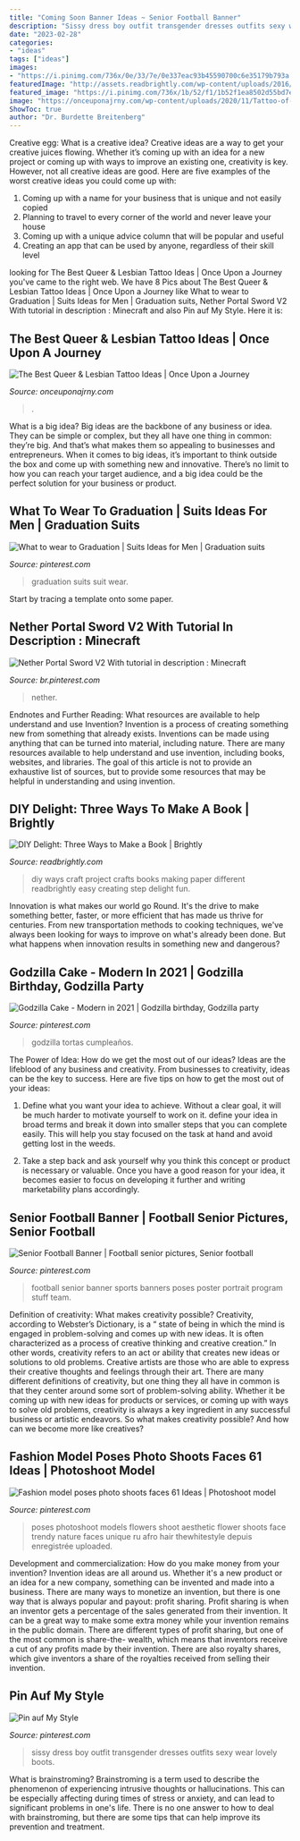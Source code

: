 ```yaml
---
title: "Coming Soon Banner Ideas ~ Senior Football Banner"
description: "Sissy dress boy outfit transgender dresses outfits sexy wear lovely boots"
date: "2023-02-28"
categories:
- "ideas"
tags: ["ideas"]
images:
- "https://i.pinimg.com/736x/0e/33/7e/0e337eac93b45590700c6e35179b793a.jpg"
featuredImage: "http://assets.readbrightly.com/wp-content/uploads/2016/03/diy-delight-feature1.jpg"
featured_image: "https://i.pinimg.com/736x/1b/52/f1/1b52f1ea8502d55bd7ef7a90915f3263--football-banner-sports-banners.jpg"
image: "https://onceuponajrny.com/wp-content/uploads/2020/11/Tattoo-of-a-black-triangle-divided-into-six-parts-by-white-lines-on-the-left-forearm-Tattoo-Ideas-Tattoo-Grid.jpg"
ShowToc: true
author: "Dr. Burdette Breitenberg"
---
```



Creative egg: What is a creative idea?
Creative ideas are a way to get your creative juices flowing. Whether it’s coming up with an idea for a new project or coming up with ways to improve an existing one, creativity is key. However, not all creative ideas are good. Here are five examples of the worst creative ideas you could come up with:
1. Coming up with a name for your business that is unique and not easily copied
2. Planning to travel to every corner of the world and never leave your house
3. Coming up with a unique advice column that will be popular and useful
4. Creating an app that can be used by anyone, regardless of their skill level

	

		
looking for The Best Queer &amp; Lesbian Tattoo Ideas | Once Upon a Journey you've came to the right web. We have 8 Pics about The Best Queer &amp; Lesbian Tattoo Ideas | Once Upon a Journey like What to wear to Graduation | Suits Ideas for Men | Graduation suits, Nether Portal Sword V2 With tutorial in description : Minecraft and also Pin auf My Style. Here it is:
		
    
## The Best Queer &amp; Lesbian Tattoo Ideas | Once Upon A Journey

<img loading=lazy src="https://onceuponajrny.com/wp-content/uploads/2020/11/Tattoo-of-a-black-triangle-divided-into-six-parts-by-white-lines-on-the-left-forearm-Tattoo-Ideas-Tattoo-Grid.jpg" onerror="this.onerror=null;this.src='https://tse4.mm.bing.net/th?id=OIP.rY5J26bR5EfdcQkVd8Wi1wHaLH&amp;pid=15.1';" alt="The Best Queer &amp; Lesbian Tattoo Ideas | Once Upon a Journey">

_Source: onceuponajrny.com_

>. 

	

What is a big idea?
Big ideas are the backbone of any business or idea. They can be simple or complex, but they all have one thing in common: they’re big. And that’s what makes them so appealing to businesses and entrepreneurs. When it comes to big ideas, it’s important to think outside the box and come up with something new and innovative. There’s no limit to how you can reach your target audience, and a big idea could be the perfect solution for your business or product.

    
## What To Wear To Graduation | Suits Ideas For Men | Graduation Suits

<img loading=lazy src="https://i.pinimg.com/736x/eb/5a/d8/eb5ad8d4443fa7e1effed06241711769.jpg" onerror="this.onerror=null;this.src='https://tse3.mm.bing.net/th?id=OIP.1Q4k4bijje1mfzJtYCklpAHaLG&amp;pid=15.1';" alt="What to wear to Graduation | Suits Ideas for Men | Graduation suits">

_Source: pinterest.com_

>graduation suits suit wear. 

	

Start by tracing a template onto some paper.

    
## Nether Portal Sword V2 With Tutorial In Description : Minecraft

<img loading=lazy src="https://i.pinimg.com/736x/8b/9b/fa/8b9bfaf7547a6769eddbb98aa4a25a55.jpg" onerror="this.onerror=null;this.src='https://tse2.mm.bing.net/th?id=OIP.gC2_H7CY2cofF8YCcfUiKgHaEK&amp;pid=15.1';" alt="Nether Portal Sword V2 With tutorial in description : Minecraft">

_Source: br.pinterest.com_

>nether. 

	

Endnotes and Further Reading: What resources are available to help understand and use Invention?
Invention is a process of creating something new from something that already exists. Inventions can be made using anything that can be turned into material, including nature. There are many resources available to help understand and use invention, including books, websites, and libraries. The goal of this article is not to provide an exhaustive list of sources, but to provide some resources that may be helpful in understanding and using invention.

    
## DIY Delight: Three Ways To Make A Book | Brightly

<img loading=lazy src="http://assets.readbrightly.com/wp-content/uploads/2016/03/diy-delight-feature1.jpg" onerror="this.onerror=null;this.src='https://tse4.mm.bing.net/th?id=OIP.5NEhbC855axffl51xL_AYwHaFS&amp;pid=15.1';" alt="DIY Delight: Three Ways to Make a Book | Brightly">

_Source: readbrightly.com_

>diy ways craft project crafts books making paper different readbrightly easy creating step delight fun. 

	

Innovation is what makes our world go Round. It's the drive to make something better, faster, or more efficient that has made us thrive for centuries. From new transportation methods to cooking techniques, we've always been looking for ways to improve on what's already been done. But what happens when innovation results in something new and dangerous?

    
## Godzilla Cake - Modern In 2021 | Godzilla Birthday, Godzilla Party

<img loading=lazy src="https://i.pinimg.com/736x/26/f5/2e/26f52e87eeb96f52ab763bd938042ad0.jpg" onerror="this.onerror=null;this.src='https://tse3.mm.bing.net/th?id=OIP.iIdz_M1HQK99KV1IMSjqSgHaJP&amp;pid=15.1';" alt="Godzilla Cake - Modern in 2021 | Godzilla birthday, Godzilla party">

_Source: pinterest.com_

>godzilla tortas cumpleaños. 

	

The Power of Idea: How do we get the most out of our ideas?
Ideas are the lifeblood of any business and creativity. From businesses to creativity, ideas can be the key to success. Here are five tips on how to get the most out of your ideas:
1. Define what you want your idea to achieve. Without a clear goal, it will be much harder to motivate yourself to work on it. define your idea in broad terms and break it down into smaller steps that you can complete easily. This will help you stay focused on the task at hand and avoid getting lost in the weeds.

2. Take a step back and ask yourself why you think this concept or product is necessary or valuable. Once you have a good reason for your idea, it becomes easier to focus on developing it further and writing marketability plans accordingly.

    
## Senior Football Banner | Football Senior Pictures, Senior Football

<img loading=lazy src="https://i.pinimg.com/736x/1b/52/f1/1b52f1ea8502d55bd7ef7a90915f3263--football-banner-sports-banners.jpg" onerror="this.onerror=null;this.src='https://tse1.mm.bing.net/th?id=OIP.Cpgd0lrrZ4oVkGHP04UCMAHaLH&amp;pid=15.1';" alt="Senior Football Banner | Football senior pictures, Senior football">

_Source: pinterest.com_

>football senior banner sports banners poses poster portrait program stuff team. 

	

Definition of creativity: What makes creativity possible?
Creativity, according to Webster’s Dictionary, is a “ state of being in which the mind is engaged in problem-solving and comes up with new ideas. It is often characterized as a process of creative thinking and creative creation.” In other words, creativity refers to an act or ability that creates new ideas or solutions to old problems. Creative artists are those who are able to express their creative thoughts and feelings through their art.
There are many different definitions of creativity, but one thing they all have in common is that they center around some sort of problem-solving ability. Whether it be coming up with new ideas for products or services, or coming up with ways to solve old problems, creativity is always a key ingredient in any successful business or artistic endeavors. So what makes creativity possible? And how can we become more like creatives?

    
## Fashion Model Poses Photo Shoots Faces 61 Ideas | Photoshoot Model

<img loading=lazy src="https://i.pinimg.com/736x/0e/33/7e/0e337eac93b45590700c6e35179b793a.jpg" onerror="this.onerror=null;this.src='https://tse2.mm.bing.net/th?id=OIP.I5188xQ0HGIvLCek_PCh6gAAAA&amp;pid=15.1';" alt="Fashion model poses photo shoots faces 61 Ideas | Photoshoot model">

_Source: pinterest.com_

>poses photoshoot models flowers shoot aesthetic flower shoots face trendy nature faces unique ru afro hair thewhitestyle depuis enregistrée uploaded. 

	

Development and commercialization: How do you make money from your invention?
Invention ideas are all around us. Whether it's a new product or an idea for a new company, something can be invented and made into a business. There are many ways to monetize an invention, but there is one way that is always popular and payout: profit sharing. Profit sharing is when an inventor gets a percentage of the sales generated from their invention. It can be a great way to make some extra money while your invention remains in the public domain. There are different types of profit sharing, but one of the most common is share-the- wealth, which means that inventors receive a cut of any profits made by their invention. There are also royalty shares, which give inventors a share of the royalties received from selling their invention.

    
## Pin Auf My Style

<img loading=lazy src="https://i.pinimg.com/736x/80/c3/b8/80c3b8c972669947b5cc87d6053151bb--sissy-boy-cute-ideas.jpg" onerror="this.onerror=null;this.src='https://tse4.mm.bing.net/th?id=OIP.TWmHhov0ndapj7qagQg3TQHaLG&amp;pid=15.1';" alt="Pin auf My Style">

_Source: pinterest.com_

>sissy dress boy outfit transgender dresses outfits sexy wear lovely boots. 

	

What is brainstroming?
Brainstroming is a term used to describe the phenomenon of experiencing intrusive thoughts or hallucinations. This can be especially affecting during times of stress or anxiety, and can lead to significant problems in one's life. There is no one answer to how to deal with brainstroming, but there are some tips that can help improve its prevention and treatment.

